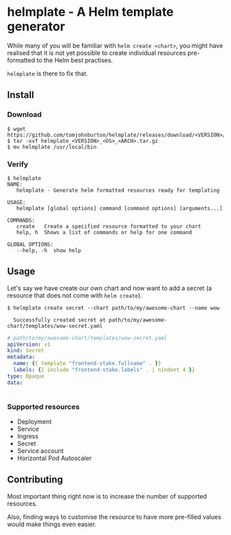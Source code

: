 # helmplate - A Helm template generator

While many of you will be familiar with `helm create <chart>`, you might have realised that it is not yet possible to create individual resources pre-formatted to the Helm best practises.

`helmplate` is there to fix that.

## Install
### Download
```shell
$ wget https://github.com/tomjohnburton/helmplate/releases/download/<VERSION>/helmplate_<VERSION>_<OS>_<ARCH>.tar.gz
$ tar -xvf helmplate_<VERSION>_<OS>_<ARCH>.tar.gz
$ mv helmplate /usr/local/bin
```

### Verify
```shell
$ helmplate
NAME:
   helmplate - Generate helm formatted resources ready for templating

USAGE:
   helmplate [global options] command [command options] [arguments...]

COMMANDS:
   create   Create a specified resource formatted to your chart
   help, h  Shows a list of commands or help for one command

GLOBAL OPTIONS:
   --help, -h  show help
```

## Usage

Let's say we have create our own chart and now want to add a secret (a resource that does not come with `helm create`).

```shell
$ helmplate create secret --chart path/to/my/awesome-chart --name wow
  
  Successfully created secret at path/to/my/awesome-chart/templates/wow-secret.yaml
```

```yaml
# path/to/my/awesome-chart/templates/wow-secret.yaml
apiVersion: v1
kind: Secret
metadata:
  name: {{ template "frontend-stake.fullname" . }}
  labels: {{ include "frontend-stake.labels" . | nindent 4 }}
type: Opaque
data:
  
```

### Supported resources
* Deployment
* Service
* Ingress
* Secret
* Service account
* Horizontal Pod Autoscaler

## Contributing

Most important thing right now is to increase the number of supported resources. 

Also, finding ways to customise the resource to have more pre-filled values would make things even easier.
